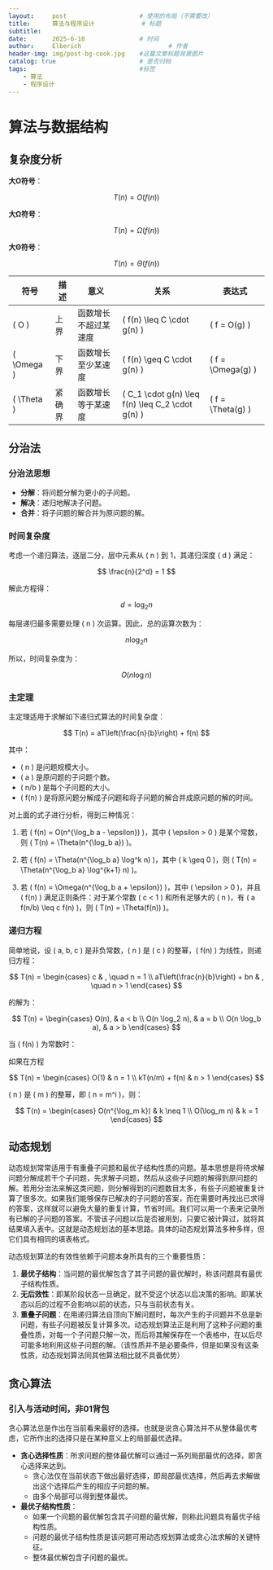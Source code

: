 ```yaml
---
layout:     post   				    # 使用的布局（不需要改）
title:      算法与程序设计				# 标题 
subtitle:   
date:       2025-6-18				# 时间
author:     Elberich 						# 作者
header-img: img/post-bg-cook.jpg 	#这篇文章标题背景图片
catalog: true 						# 是否归档
tags:								#标签
    - 算法
    - 程序设计
---
```



# 算法与数据结构

## 复杂度分析

**大O符号**：

$$
T(n) = O(f(n))
$$

**大Ω符号**：

$$
T(n) = \Omega(f(n))
$$

**大Θ符号**：

$$
T(n) = \Theta(f(n))
$$

| 符号 | 描述 | 意义 | 关系 | 表达式 |
|------|------|------|------|--------|
| \( O \) | 上界 | 函数增长不超过某速度 | \( f(n) \leq C \cdot g(n) \) | \( f = O(g) \) |
| \( \Omega \) | 下界 | 函数增长至少某速度 | \( f(n) \geq C \cdot g(n) \) | \( f = \Omega(g) \) |
| \( \Theta \) | 紧确界 | 函数增长等于某速度 | \( C_1 \cdot g(n) \leq f(n) \leq C_2 \cdot g(n) \) | \( f = \Theta(g) \) |

## 分治法

### 分治法思想

- **分解**：将问题分解为更小的子问题。
- **解决**：递归地解决子问题。
- **合并**：将子问题的解合并为原问题的解。

### 时间复杂度

考虑一个递归算法，逐层二分，层中元素从 \( n \) 到 1，其递归深度 \( d \) 满足：

$$
\frac{n}{2^d} = 1
$$

解此方程得：

$$
d = \log_2 n
$$

每层递归最多需要处理 \( n \) 次运算。因此，总的运算次数为：

$$
n \log_2 n
$$

所以，时间复杂度为：

$$
O(n \log n)
$$

### 主定理

主定理适用于求解如下递归式算法的时间复杂度：

$$
T(n) = aT\left(\frac{n}{b}\right) + f(n)
$$

其中：

- \( n \) 是问题规模大小。
- \( a \) 是原问题的子问题个数。
- \( n/b \) 是每个子问题的大小。
- \( f(n) \) 是将原问题分解成子问题和将子问题的解合并成原问题的解的时间。

对上面的式子进行分析，得到三种情况：

1. 若 \( f(n) = O(n^{\log_b a - \epsilon}) \)，其中 \( \epsilon > 0 \) 是某个常数，则 \( T(n) = \Theta(n^{\log_b a}) \)。

2. 若 \( f(n) = \Theta(n^{\log_b a} \log^k n) \)，其中 \( k \geq 0 \)，则 \( T(n) = \Theta(n^{\log_b a} \log^{k+1} n) \)。

3. 若 \( f(n) = \Omega(n^{\log_b a + \epsilon}) \)，其中 \( \epsilon > 0 \)，并且 \( f(n) \) 满足正则条件：对于某个常数 \( c < 1 \) 和所有足够大的 \( n \)，有 \( a f(n/b) \leq c f(n) \)，则 \( T(n) = \Theta(f(n)) \)。

### 递归方程

简单地说，设 \( a, b, c \) 是非负常数，\( n \) 是 \( c \) 的整幂，\( f(n) \) 为线性，则递归方程：

$$
T(n) =
\begin{cases} 
c & , \quad n = 1 \\
aT\left(\frac{n}{b}\right) + bn & , \quad n > 1
\end{cases}
$$

的解为：

$$
T(n) =
\begin{cases} 
O(n), & a < b \\
O(n \log_2 n), & a = b \\
O(n \log_b a), & a > b
\end{cases}
$$

当 \( f(n) \) 为常数时：

如果在方程

$$
T(n) =
\begin{cases} 
O(1) & n = 1 \\
kT(n/m) + f(n) & n > 1
\end{cases}
$$

\( n \) 是 \( m \) 的整幂，即 \( n = m^i \)，则：

$$
T(n) =
\begin{cases} 
O(n^{\log_m k}) & k \neq 1 \\
O(\log_m n) & k = 1
\end{cases}
$$

## 动态规划

动态规划常常适用于有重叠子问题和最优子结构性质的问题。基本思想是将待求解问题分解成若干个子问题，先求解子问题，然后从这些子问题的解得到原问题的解。若用分治法来解这类问题，则分解得到的问题数目太多，有些子问题被重复计算了很多次。如果我们能够保存已解决的子问题的答案，而在需要时再找出已求得的答案，这样就可以避免大量的重复计算，节省时间。我们可以用一个表来记录所有已解的子问题的答案。不管该子问题以后是否被用到，只要它被计算过，就将其结果填入表中。这就是动态规划法的基本思路。具体的动态规划算法多种多样，但它们具有相同的填表格式。

动态规划算法的有效性依赖于问题本身所具有的三个重要性质：

1. **最优子结构**：当问题的最优解包含了其子问题的最优解时，称该问题具有最优子结构性质。
2. **无后效性**：即某阶段状态一旦确定，就不受这个状态以后决策的影响。即某状态以后的过程不会影响以前的状态，只与当前状态有关。
3. **重叠子问题**：在用递归算法自顶向下解问题时，每次产生的子问题并不总是新问题，有些子问题被反复计算多次。动态规划算法正是利用了这种子问题的重叠性质，对每一个子问题只解一次，而后将其解保存在一个表格中，在以后尽可能多地利用这些子问题的解。（该性质并不是必要条件，但是如果没有这条性质，动态规划算法同其他算法相比就不具备优势）

## 贪心算法

### 引入与活动时间，非01背包

贪心算法总是作出在当前看来最好的选择。也就是说贪心算法并不从整体最优考虑，它所作出的选择只是在某种意义上的局部最优选择。

- **贪心选择性质**：所求问题的整体最优解可以通过一系列局部最优的选择，即贪心选择来达到。
  - 贪心法仅在当前状态下做出最好选择，即局部最优选择，然后再去求解做出这个选择后产生的相应子问题的解。
  - 由多个局部可以得到整体最优。
- **最优子结构性质**：
  - 如果一个问题的最优解包含其子问题的最优解，则称此问题具有最优子结构性质。
  - 问题的最优子结构性质是该问题可用动态规划算法或贪心法求解的关键特征。
  - 整体最优解包含子问题的最优。

